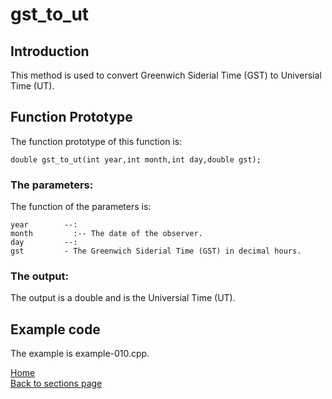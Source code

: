 # gst_to_ut

## Introduction

This method is used to convert Greenwich Siderial Time (GST) to Universial Time (UT).
 
## Function Prototype

The function prototype of this function is:

  	double gst_to_ut(int year,int month,int day,double gst);

### The parameters:
The function of the parameters is:

	year		--: 
	month		  :-- The date of the observer. 
	day			--:
	gst			- The Greenwich Siderial Time (GST) in decimal hours.

### The output: 

The output is a double and is the Universial Time (UT).  

## Example code

The example is example-010.cpp.

[Home](readme.md)  
[Back to sections page](Sections.md)